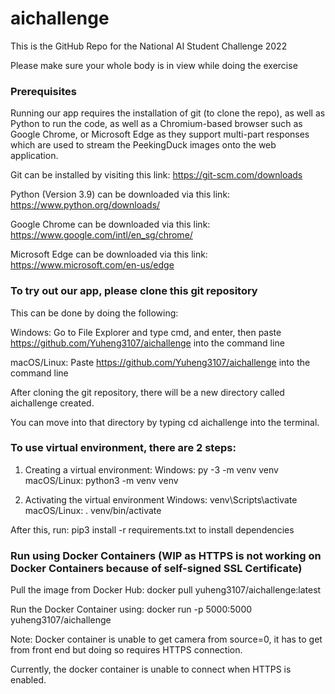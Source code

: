 # aichallenge
This is the GitHub Repo for the National AI Student Challenge 2022

Please make sure your whole body is in view while doing the exercise

### Prerequisites
Running our app requires the installation of git (to clone the repo), as well as Python to run the code, as well as a Chromium-based browser such as Google Chrome, or Microsoft Edge as they support multi-part responses which are used to stream
the PeekingDuck images onto the web application.

Git can be installed by visiting this link:
https://git-scm.com/downloads

Python (Version 3.9) can be downloaded via this link:
https://www.python.org/downloads/

Google Chrome can be downloaded via this link:
https://www.google.com/intl/en_sg/chrome/

Microsoft Edge can be downloaded via this link:
https://www.microsoft.com/en-us/edge

### To try out our app, please clone this git repository

This can be done by doing the following:

Windows: Go to File Explorer and type cmd, and enter,
         then paste https://github.com/Yuheng3107/aichallenge
         into the command line

macOS/Linux: Paste https://github.com/Yuheng3107/aichallenge
            into the command line

After cloning the git repository, there will be a new directory
called aichallenge created. 

You can move into that directory by typing cd aichallenge into the terminal.

### To use virtual environment, there are 2 steps:

1. Creating a virtual environment:
Windows: py -3 -m venv venv  
macOS/Linux: python3 -m venv venv

2. Activating the virtual environment
Windows: venv\Scripts\activate  
macOS/Linux: . venv/bin/activate

After this, run:
pip3 install -r requirements.txt to install dependencies

### Run using Docker Containers (WIP as HTTPS is not working on Docker Containers because of self-signed SSL Certificate)
Pull the image from Docker Hub:
docker pull yuheng3107/aichallenge:latest

Run the Docker Container using:
docker run -p 5000:5000 yuheng3107/aichallenge

Note: Docker container is unable to get camera from source=0,
it has to get from front end but doing so requires HTTPS connection.

Currently, the docker container is unable to connect when HTTPS is enabled.